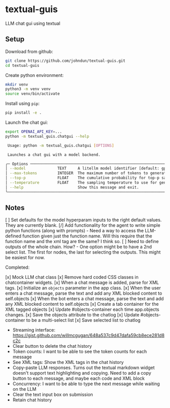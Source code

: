 # textual-guis

LLM chat gui using textual

## Setup

Download from github:

```bash
git clone https://github.com/johndun/textual-guis.git
cd textual-guis
```

Create python environment:

```bash
mkdir venv
python3 -m venv venv
source venv/bin/activate
```

Install using `pip`:

```bash
pip install -e .
```

Launch the chat gui:

```bash
export OPENAI_API_KEY=...
python -m textual_guis.chatgui --help

 Usage: python -m textual_guis.chatgui [OPTIONS]

 Launches a chat gui with a model backend.

╭─ Options ───────────────────────────────────────────────────────────────────────────────────────╮
│ --model              TEXT     A litellm model identifier [default: gpt-4o]                      │
│ --max-tokens         INTEGER  The maximum number of tokens to generate [default: 4096]          │
│ --top-p              FLOAT    The cumulative probability for top-p sampling [default: 1.0]      │
│ --temperature        FLOAT    The sampling temperature to use for generation [default: 0.0]     │
│ --help                        Show this message and exit.                                       │
╰─────────────────────────────────────────────────────────────────────────────────────────────────╯
```

## Notes

[ ] Set defaults for the model hyperparam inputs to the right default values. They are currently blank.
[/] Add functionality for the agent to write simple python functions (along with prompts)
    - Need a way to access the LLM-defined function given just the function name. Will this require that the function name and the xml tag are the same? I think so.
[ ] Need to define outputs of the whole chain. How?
    - One option might be to have a 2nd select list. The first for nodes, the last for selecting the outputs. This might be easiest for now.

Completed: 

[x] Mock LLM chat class
[x] Remove hard coded CSS classes in chatcontainer widgets.
[x] When a chat message is added, parse for XML tags.
    [x] Initialize an `objects` parameter in the app class.
    [x] When the user enters a chat message, parse the text and add any XML blocked content to self.objects
    [x] When the bot enters a chat message, parse the text and add any XML blocked content to self.objects
[x] Create a tab container for the XML tagged objects
    [x] Update #objects-container each time app.objects changes.
[x] Save the objects attribute to the chatlog
[x] Update #objects-container to be a multi-select list
[x] Save selected list to chatlog
- Streaming interface: https://gist.github.com/willmcgugan/648a537c9d47dafa59cb8ece281d8c2c
- Clear button to delete the chat history
- Token counts: I want to be able to see the token counts for each message
- See XML tags: Show the XML tags in the chat history
- Copy-paste LLM responses. Turns out the textual markdown widget doesn't support text highlighting and copying. Need to add a copy button to each message, and maybe each code and XML block
- Concurrency: I want to be able to type the next message while waiting on the LLM
- Clear the text input box on submission
- Retain chat history
